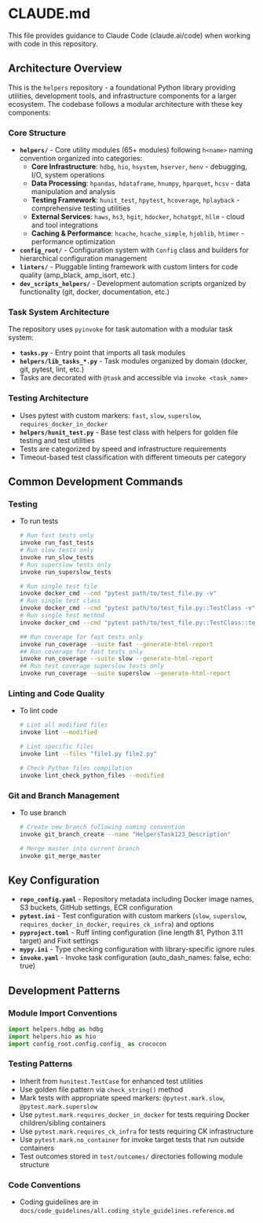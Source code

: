 # CLAUDE.md

This file provides guidance to Claude Code (claude.ai/code) when working with code in this repository.

## Architecture Overview

This is the `helpers` repository - a foundational Python library providing utilities, development tools, and infrastructure components for a larger ecosystem. The codebase follows a modular architecture with these key components:

### Core Structure

- **`helpers/`** - Core utility modules (65+ modules) following `h<name>` naming convention organized into categories:
  - **Core Infrastructure**: `hdbg`, `hio`, `hsystem`, `hserver`, `henv` - debugging, I/O, system operations
  - **Data Processing**: `hpandas`, `hdataframe`, `hnumpy`, `hparquet`, `hcsv` - data manipulation and analysis
  - **Testing Framework**: `hunit_test`, `hpytest`, `hcoverage`, `hplayback` - comprehensive testing utilities
  - **External Services**: `haws`, `hs3`, `hgit`, `hdocker`, `hchatgpt`, `hllm` - cloud and tool integrations
  - **Caching & Performance**: `hcache`, `hcache_simple`, `hjoblib`, `htimer` - performance optimization
- **`config_root/`** - Configuration system with `Config` class and builders for hierarchical configuration management
- **`linters/`** - Pluggable linting framework with custom linters for code quality (amp_black, amp_isort, etc.)
- **`dev_scripts_helpers/`** - Development automation scripts organized by functionality (git, docker, documentation, etc.)

### Task System Architecture

The repository uses `pyinvoke` for task automation with a modular task system:
- **`tasks.py`** - Entry point that imports all task modules
- **`helpers/lib_tasks_*.py`** - Task modules organized by domain (docker, git, pytest, lint, etc.)
- Tasks are decorated with `@task` and accessible via `invoke <task_name>`

### Testing Architecture

- Uses pytest with custom markers: `fast`, `slow`, `superslow`, `requires_docker_in_docker`
- **`helpers/hunit_test.py`** - Base test class with helpers for golden file testing and test utilities
- Tests are categorized by speed and infrastructure requirements
- Timeout-based test classification with different timeouts per category

## Common Development Commands

### Testing
- To run tests
  ```bash
  # Run fast tests only
  invoke run_fast_tests
  # Run slow tests only
  invoke run_slow_tests
  # Run superslow tests only
  invoke run_superslow_tests

  # Run single test file
  invoke docker_cmd --cmd "pytest path/to/test_file.py -v"
  # Run single test class
  invoke docker_cmd --cmd "pytest path/to/test_file.py::TestClass -v"
  # Run single test method
  invoke docker_cmd --cmd "pytest path/to/test_file.py::TestClass::test_method -v" 

  ## Run coverage for fast tests only 
  invoke run_coverage --suite fast --generate-html-report
  ## Run coverage for fast tests only
  invoke run_coverage --suite slow --generate-html-report
  ## Run test coverage superslow tests only  
  invoke run_coverage --suite superslow --generate-html-report
  ```

### Linting and Code Quality

- To lint code
  ```bash
  # Lint all modified files
  invoke lint --modified

  # Lint specific files
  invoke lint --files "file1.py file2.py"

  # Check Python files compilation
  invoke lint_check_python_files --modified
  ```

### Git and Branch Management

- To use branch
  ```bash
  # Create new branch following naming convention
  invoke git_branch_create --name "HelpersTask123_Description"

  # Merge master into current branch
  invoke git_merge_master
  ```

## Key Configuration

- **`repo_config.yaml`** - Repository metadata including Docker image names, S3 buckets, GitHub settings, ECR configuration
- **`pytest.ini`** - Test configuration with custom markers (`slow`, `superslow`, `requires_docker_in_docker`, `requires_ck_infra`) and options
- **`pyproject.toml`** - Ruff linting configuration (line length 81, Python 3.11 target) and Fixit settings
- **`mypy.ini`** - Type checking configuration with library-specific ignore rules
- **`invoke.yaml`** - Invoke task configuration (auto_dash_names: false, echo: true)

## Development Patterns

### Module Import Conventions
```python
import helpers.hdbg as hdbg
import helpers.hio as hio
import config_root.config.config_ as crococon
```

### Testing Patterns
- Inherit from `hunitest.TestCase` for enhanced test utilities
- Use golden file pattern via `check_string()` method
- Mark tests with appropriate speed markers: `@pytest.mark.slow`, `@pytest.mark.superslow`
- Use `pytest.mark.requires_docker_in_docker` for tests requiring Docker children/sibling containers
- Use `pytest.mark.requires_ck_infra` for tests requiring CK infrastructure
- Use `pytest.mark.no_container` for invoke target tests that run outside containers
- Test outcomes stored in `test/outcomes/` directories following module structure

### Code Conventions
- Coding guidelines are in `docs/code_guidelines/all.coding_style_guidelines.reference.md`

